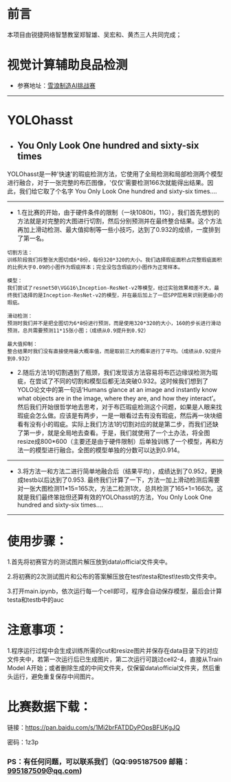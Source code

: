 


# 前言
本项目由锐捷网络智慧教室郑智雄、吴宏和、黄杰三人共同完成；


# 视觉计算辅助良品检测

- 参赛地址：[雪浪制造AI挑战赛](https://tianchi.aliyun.com/competition/introduction.htm?spm=a2c22.11695015.1131732.1.4ea25275NNvZuf&raceId=231666) 


----------

# YOLOhasst
  - ##  You Only Look One hundred and sixty-six times

YOLOhasst是一种'快速'的瑕疵检测方法，它使用了全局检测和局部检测两个模型进行融合，对于一张完整的布匹图像，'仅仅'需要检测166次就能得出结果。因此，我们给它取了个名字 You Only Look One hundred and sixty-six times....

----------
- 1.在比赛的开始，由于硬件条件的限制（一块1080ti，11G），我们首先想到的方法就是对完整的大图进行切割，然后分别预测并在最终整合结果。这个方法再加上滑动检测、最大值抑制等一些小技巧，达到了0.932的成绩，一度排到了第一名。

```
切割方法：
训练阶段我们将整张大图切成6*8份，每份320*320的大小。我们选择瑕疵面积占完整瑕疵面积的比例大于0.09的小图作为瑕疵样本；完全没包含瑕疵的小图作为正常样本。

模型：
我们尝试了resnet50\VGG16\Inception-ResNet-v2等模型，经过实验效果相差不大，最终我们选择的是Inception-ResNet-v2的模型，并在最后加上了一层SPP层用来识别更细小的瑕疵。

滑动检测：
预测时我们并不是把全图切为6*8份进行预测，而是使用320*320的大小，160的步长进行滑动预测，总共需要预测11*15张小图；（成绩从0.9提升到0.92）

最大值抑制：
整合结果时我们没有直接使用最大概率值，而是取前三大的概率进行了平均。（成绩从0.92提升到0.932）
```


- 2.随后方法1的切割遇到了瓶颈，我们发现该方法容易将布匹边缘误检测为瑕疵，在尝试了不同的切割和模型后都无法突破0.932。这时候我们想到了YOLO论文中的第一句话‘Humans glance at an image and instantly know what objects are in the image, where they are, and how they interact’。然后我们开始很哲学地去思考，对于布匹瑕疵检测这个问题，如果是人眼来找瑕疵会怎么做。应该是有两步，一是一眼看过去有没有瑕疵，然后再一块块细看有没有小的瑕疵。实际上我们方法1的切割对应的就是第二步，而我们还缺了第一步，就是全局地去查看。于是，我们就使用了一个土办法，将全图resize成800*600（主要还是由于硬件限制）后单独训练了一个模型，再和方法一的模型进行融合。全图的模型单独的分数可以达到0.914。

----------

- 3.将方法一和方法二进行简单地融合后（结果平均），成绩达到了0.952，更换成testb以后达到了0.953.
最终我们计算了一下，方法一加上滑动检测后需要对一张大图检测11*15=165次，方法二检测1次，总共检测了165+1=166次。这就是我们最终笨拙但还算有效的YOLOhasst的方法，You Only Look One hundred and sixty-six times....

----------



# 使用步骤：

1.首先将初赛官方的测试图片解压放到data\official文件夹中。

2.将初赛的2次测试图片和公布的答案解压放在test\testa和test\testb文件夹中。

3.打开main.ipynb，依次运行每一个cell即可，程序会自动保存模型，最后会计算testa和testb中的auc


# 注意事项：

1.程序运行过程中会生成训练所需的cut和resize图片并保存在data目录下的对应文件夹中，若第一次运行后已生成图片，第二次运行可跳过cell2-4，直接从Train Model A开始；或者删除生成的中间文件夹，仅保留data\official文件夹，然后重头运行，避免重复保存中间图片。

# 比赛数据下载：

链接：https://pan.baidu.com/s/1Mi2brFATDDyPOpsBFUKgJQ 

密码：1z3p

### PS：有任何问题，可以联系我们（QQ:995187509 邮箱：995187509@qq.com)
